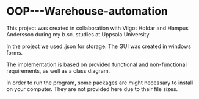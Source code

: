 # OOP---Warehouse-automation
This project was created in collaboration with Vilgot Holdar and Hampus Andersson during my b.sc. studies at Uppsala University. 

In the project we used .json for storage. The GUI was created in windows forms. 

The implementation is based on provided functional and non-functional requirements, as well as a class diagram. 

In order to run the program, some packages are might necessary to install on your computer. They are not provided here due to their file sizes.
